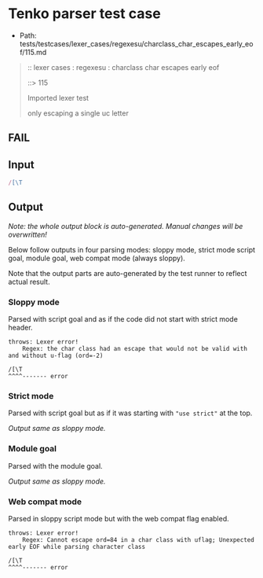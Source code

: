 # Tenko parser test case

- Path: tests/testcases/lexer_cases/regexesu/charclass_char_escapes_early_eof/115.md

> :: lexer cases : regexesu : charclass char escapes early eof
>
> ::> 115
>
> Imported lexer test
>
> only escaping a single uc letter

## FAIL

## Input

`````js
/[\T
`````

## Output

_Note: the whole output block is auto-generated. Manual changes will be overwritten!_

Below follow outputs in four parsing modes: sloppy mode, strict mode script goal, module goal, web compat mode (always sloppy).

Note that the output parts are auto-generated by the test runner to reflect actual result.

### Sloppy mode

Parsed with script goal and as if the code did not start with strict mode header.

`````
throws: Lexer error!
    Regex: the char class had an escape that would not be valid with and without u-flag (ord=-2)

/[\T
^^^^------- error
`````

### Strict mode

Parsed with script goal but as if it was starting with `"use strict"` at the top.

_Output same as sloppy mode._

### Module goal

Parsed with the module goal.

_Output same as sloppy mode._

### Web compat mode

Parsed in sloppy script mode but with the web compat flag enabled.

`````
throws: Lexer error!
    Regex: Cannot escape ord=84 in a char class with uflag; Unexpected early EOF while parsing character class

/[\T
^^^^------- error
`````

